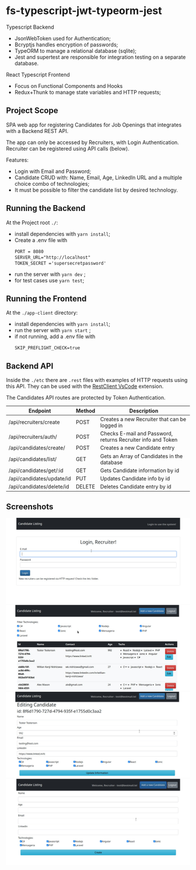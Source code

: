 # fs-typescript-jwt-typeorm-jest
Typescript Backend 
* JsonWebToken used for Authentication;
* Bcryptjs handles encryption of passwords;
* TypeORM to manage a relational database (sqlite);
* Jest and supertest are responsible for integration testing on a separate database.
  
React Typescript Frontend
* Focus on Functional Components and Hooks
* Redux+Thunk to manage state variables and HTTP requests;

## Project Scope
SPA web app for registering Candidates for Job Openings that integrates with a Backend REST API.

The app can only be accessed by Recruiters, with Login Authentication. Recruiter can be registered using API calls (below).

Features:
* Login with Email and Password;
* Candidate CRUD with: Name, Email, Age, LinkedIn URL and a multiple choice combo of technologies;
*  It must be possible to filter the candidate list by desired technology.

## Running the Backend
At the Project root `./`:
* install dependencies with ```yarn install```;
* Create a .env file with 
    ```
    PORT = 8080
    SERVER_URL="http://localhost"
    TOKEN_SECRET ='supersecretpassword'
    ```
* run the server with ```yarn dev``` ;
* for test cases use ```yarn test```;

## Running the Frontend
At the `./app-client` directory:
* install dependencies with ```yarn install```;
* run the server with ```yarn start``` ;
* if not running, add a .env file with 
    ```
    SKIP_PREFLIGHT_CHECK=true
    ```

## Backend API
Inside the `./etc` there are `.rest` files with examples of HTTP requests using this API. They can be used with the [RestClient VsCode](https://marketplace.visualstudio.com/items?itemName=humao.rest-client) extension.

The Candidates API routes are protected by Token Authentication.

Endpoint | Method | Description
---------|----------|----------
 /api/recruiters/create | POST | Creates a new Recruiter that can be logged in
 /api/recruiters/auth/  | POST | Checks E-mail and Password, returns Recruiter info and Token
 /api/candidates/create/ | POST | Creates a new Candidate entry
 /api/candidates/list/ | GET | Gets an Array of Candidates in the database
 /api/candidates/get/:id | GET | Gets Candidate information by id
 /api/candidates/update/id | PUT | Updates Candidate info by id
 /api/candidates/delete/id | DELETE | Deletes Candidate entry by id


## Screenshots
![login1](/etc/ss0.jpg)
![dashboard1](/etc/ss1.jpg)
![dashboard2](/etc/ss2.jpg)
![dashboard3](/etc/ss3.jpg)
